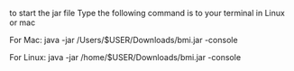 to start the jar file
Type the following command is to your terminal in Linux or mac

For Mac: java -jar /Users/$USER/Downloads/bmi.jar -console     

For Linux: java -jar /home/$USER/Downloads/bmi.jar -console 
